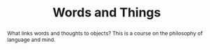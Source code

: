 ---
title: "Words and Things"
url: "https://words-and-things.butterfill.com/"
authors: Stephen A. Butterfill
year: 2018-2019
term: Autumn
place: University of Warwick, UK
abstract: |
  What links words and thoughts to objects?
  This is a course on the philosophy of language and mind.
featured: false
---